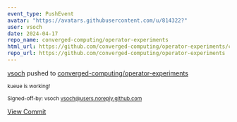 ```yaml
---
event_type: PushEvent
avatar: "https://avatars.githubusercontent.com/u/814322?"
user: vsoch
date: 2024-04-17
repo_name: converged-computing/operator-experiments
html_url: https://github.com/converged-computing/operator-experiments/commit/bc20c698b58c2164a064cfff07e1be8648d32abb
repo_url: https://github.com/converged-computing/operator-experiments
---
```


<a href='https://github.com/vsoch' target='_blank'>vsoch</a> pushed to <a href='https://github.com/converged-computing/operator-experiments' target='_blank'>converged-computing/operator-experiments</a>

<small>kueue is working!

Signed-off-by: vsoch <vsoch@users.noreply.github.com></small>

<a href='https://github.com/converged-computing/operator-experiments/commit/bc20c698b58c2164a064cfff07e1be8648d32abb' target='_blank'>View Commit</a>